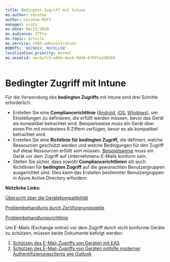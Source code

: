 ```yaml
---
title: Bedingter Zugriff mit Intune
ms.author: cmcatee
author: cmcatee-MSFT
manager: scotv
ms.date: 04/21/2020
ms.audience: ITPro
ms.topic: article
ms.service: o365-administration
ROBOTS: 'NOINDEX, NOFOLLOW'
localization_priority: Normal
ms.assetid: aecba7c5-e86d-4ec8-9d44-679f5a3d659d
---
```


# <a name="conditional-access-with-intune"></a>Bedingter Zugriff mit Intune

Für die Verwendung des  **bedingten Zugriffs**  mit Intune sind drei Schritte erforderlich:

- Erstellen Sie eine **Compliancerichtlinie** ([Android](https://docs.microsoft.com/intune/compliance-policy-create-android), [iOS](https://docs.microsoft.com/intune/compliance-policy-create-ios), [Windows](https://docs.microsoft.com//intune/compliance-policy-create-windows)), um Einstellungen zu definieren, die erfüllt werden müssen, bevor das Gerät als kompatibel betrachtet wird. Beispielsweise muss ein Gerät über einen Pin mit mindestens 6 Ziffern verfügen, bevor es als kompatibel betrachtet wird.
- Erstellen Sie eine **Richtlinie für bedingten Zugriff,**  die definiert, welche Ressourcen geschützt werden und welche Bedingungen für den Zugriff auf diese Ressourcen erfüllt sein müssen.  [Beispielsweise](https://docs.microsoft.com/intune/tutorial-protect-email-on-unmanaged-devices#create-conditional-access-policies)  muss ein Gerät vor dem Zugriff auf Unternehmens-E-Mails konform sein.
- Stellen Sie sicher, dass sowohl **Compliancerichtlinien**  als auch Richtlinien für  **bedingten Zugriff**  auf die gewünschten Benutzergruppen ausgerichtet sind. Dies kann das Erstellen bestimmter Benutzergruppen in Azure Active Directory erfordern.

**Nützliche Links:**

[Übersicht über die Gerätekompatibilität](https://docs.microsoft.com/intune/device-compliance-get-started)

[Problembehandlung durch Zertifizierungsstelle](https://docs.microsoft.com/intune/troubleshoot-conditional-access)

[Problembehandlungsrichtlinie](https://docs.microsoft.com/troubleshoot/mem/intune/troubleshoot-policies-in-microsoft-intune)

Um E-Mails (Exchange online) vor dem Zugriff durch nicht konforme Geräte zu schützen, müssen beide Dokumente befolgt werden:

1. [Schützen des E-Mail-Zugriffs von Geräten mit EAS](https://docs.microsoft.com/intune/tutorial-protect-email-on-unmanaged-devices)
2. [Schützen des E-Mail-Zugriffs von Geräten mithilfe moderner Authentifizierungsclients wie Outlook](https://docs.microsoft.com/intune/tutorial-protect-email-on-enrolled-devices)